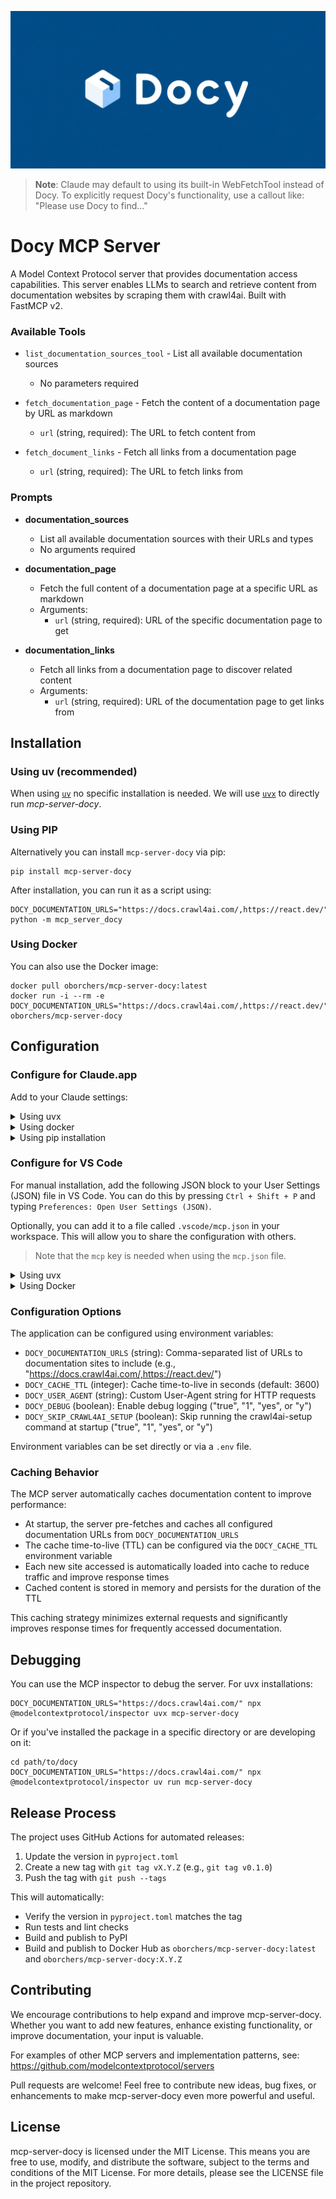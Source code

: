 ![Docy Logo](media/logo.png)

> **Note**: Claude may default to using its built-in WebFetchTool instead of Docy. To explicitly request Docy's functionality, use a callout like: "Please use Docy to find..."

# Docy MCP Server

A Model Context Protocol server that provides documentation access capabilities. This server enables LLMs to search and retrieve content from documentation websites by scraping them with crawl4ai. Built with FastMCP v2.

### Available Tools

- `list_documentation_sources_tool` - List all available documentation sources
  - No parameters required

- `fetch_documentation_page` - Fetch the content of a documentation page by URL as markdown
  - `url` (string, required): The URL to fetch content from

- `fetch_document_links` - Fetch all links from a documentation page
  - `url` (string, required): The URL to fetch links from

### Prompts

- **documentation_sources**
  - List all available documentation sources with their URLs and types
  - No arguments required

- **documentation_page**
  - Fetch the full content of a documentation page at a specific URL as markdown
  - Arguments:
    - `url` (string, required): URL of the specific documentation page to get

- **documentation_links**
  - Fetch all links from a documentation page to discover related content
  - Arguments:
    - `url` (string, required): URL of the documentation page to get links from

## Installation

### Using uv (recommended)

When using [`uv`](https://docs.astral.sh/uv/) no specific installation is needed. We will
use [`uvx`](https://docs.astral.sh/uv/guides/tools/) to directly run *mcp-server-docy*.

### Using PIP

Alternatively you can install `mcp-server-docy` via pip:

```
pip install mcp-server-docy
```

After installation, you can run it as a script using:

```
DOCY_DOCUMENTATION_URLS="https://docs.crawl4ai.com/,https://react.dev/" python -m mcp_server_docy
```

### Using Docker

You can also use the Docker image:

```
docker pull oborchers/mcp-server-docy:latest
docker run -i --rm -e DOCY_DOCUMENTATION_URLS="https://docs.crawl4ai.com/,https://react.dev/" oborchers/mcp-server-docy
```

## Configuration

### Configure for Claude.app

Add to your Claude settings:

<details>
<summary>Using uvx</summary>

```json
"mcpServers": {
  "docy": {
    "command": "uvx",
    "args": ["mcp-server-docy"],
    "env": {
      "DOCY_DOCUMENTATION_URLS": "https://docs.crawl4ai.com/,https://react.dev/"
    }
  }
}
```
</details>

<details>
<summary>Using docker</summary>

```json
"mcpServers": {
  "docy": {
    "command": "docker",
    "args": ["run", "-i", "--rm", "oborchers/mcp-server-docy:latest"],
    "env": {
      "DOCY_DOCUMENTATION_URLS": "https://docs.crawl4ai.com/,https://react.dev/"
    }
  }
}
```
</details>

<details>
<summary>Using pip installation</summary>

```json
"mcpServers": {
  "docy": {
    "command": "python",
    "args": ["-m", "mcp_server_docy"],
    "env": {
      "DOCY_DOCUMENTATION_URLS": "https://docs.crawl4ai.com/,https://react.dev/"
    }
  }
}
```
</details>

### Configure for VS Code

For manual installation, add the following JSON block to your User Settings (JSON) file in VS Code. You can do this by pressing `Ctrl + Shift + P` and typing `Preferences: Open User Settings (JSON)`.

Optionally, you can add it to a file called `.vscode/mcp.json` in your workspace. This will allow you to share the configuration with others.

> Note that the `mcp` key is needed when using the `mcp.json` file.

<details>
<summary>Using uvx</summary>

```json
{
  "mcp": {
    "servers": {
      "docy": {
        "command": "uvx",
        "args": ["mcp-server-docy"],
        "env": {
          "DOCY_DOCUMENTATION_URLS": "https://docs.crawl4ai.com/,https://react.dev/"
        }
      }
    }
  }
}
```
</details>

<details>
<summary>Using Docker</summary>

```json
{
  "mcp": {
    "servers": {
      "docy": {
        "command": "docker",
        "args": ["run", "-i", "--rm", "oborchers/mcp-server-docy:latest"],
        "env": {
          "DOCY_DOCUMENTATION_URLS": "https://docs.crawl4ai.com/,https://react.dev/"
        }
      }
    }
  }
}
```
</details>

### Configuration Options

The application can be configured using environment variables:

- `DOCY_DOCUMENTATION_URLS` (string): Comma-separated list of URLs to documentation sites to include (e.g., "https://docs.crawl4ai.com/,https://react.dev/")
- `DOCY_CACHE_TTL` (integer): Cache time-to-live in seconds (default: 3600)
- `DOCY_USER_AGENT` (string): Custom User-Agent string for HTTP requests
- `DOCY_DEBUG` (boolean): Enable debug logging ("true", "1", "yes", or "y")
- `DOCY_SKIP_CRAWL4AI_SETUP` (boolean): Skip running the crawl4ai-setup command at startup ("true", "1", "yes", or "y")

Environment variables can be set directly or via a `.env` file.

### Caching Behavior

The MCP server automatically caches documentation content to improve performance:

- At startup, the server pre-fetches and caches all configured documentation URLs from `DOCY_DOCUMENTATION_URLS`
- The cache time-to-live (TTL) can be configured via the `DOCY_CACHE_TTL` environment variable
- Each new site accessed is automatically loaded into cache to reduce traffic and improve response times
- Cached content is stored in memory and persists for the duration of the TTL

This caching strategy minimizes external requests and significantly improves response times for frequently accessed documentation.

## Debugging

You can use the MCP inspector to debug the server. For uvx installations:

```
DOCY_DOCUMENTATION_URLS="https://docs.crawl4ai.com/" npx @modelcontextprotocol/inspector uvx mcp-server-docy
```

Or if you've installed the package in a specific directory or are developing on it:

```
cd path/to/docy
DOCY_DOCUMENTATION_URLS="https://docs.crawl4ai.com/" npx @modelcontextprotocol/inspector uv run mcp-server-docy
```

## Release Process

The project uses GitHub Actions for automated releases:

1. Update the version in `pyproject.toml`
2. Create a new tag with `git tag vX.Y.Z` (e.g., `git tag v0.1.0`)
3. Push the tag with `git push --tags`

This will automatically:
- Verify the version in `pyproject.toml` matches the tag
- Run tests and lint checks
- Build and publish to PyPI
- Build and publish to Docker Hub as `oborchers/mcp-server-docy:latest` and `oborchers/mcp-server-docy:X.Y.Z`

## Contributing

We encourage contributions to help expand and improve mcp-server-docy. Whether you want to add new features, enhance existing functionality, or improve documentation, your input is valuable.

For examples of other MCP servers and implementation patterns, see:
https://github.com/modelcontextprotocol/servers

Pull requests are welcome! Feel free to contribute new ideas, bug fixes, or enhancements to make mcp-server-docy even more powerful and useful.

## License

mcp-server-docy is licensed under the MIT License. This means you are free to use, modify, and distribute the software, subject to the terms and conditions of the MIT License. For more details, please see the LICENSE file in the project repository.